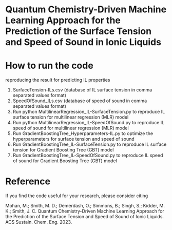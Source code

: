 # Quantum Chemistry-Driven Machine Learning Approach for the Prediction of the Surface Tension and Speed of Sound in Ionic Liquids
# How to run the code
reproducing the result for predicting IL properties
  1. SurfaceTension-ILs.csv (database of IL surface tension in comma separated values format)
  2. SpeedOfSound_ILs.csv (database of speed of sound in comma separated values format)
  3. Run python MultilinearRegression_IL-SurfaceTension.py to reproduce IL surface tension for multilinear regression (MLR) model
  4. Run python MultilinearRegression_IL-SpeedOfSound.py to reproduce IL speed of sound for multilinear regression (MLR) model
  5. Run GradientBoostingTree_Hyperparameters-IL.py to optimize the hyperparameters for surface tension and speed of sound
  6. Run GradientBoostingTree_IL-SurfaceTension.py to reproduce IL surface tension for Gradient Boosting Tree (GBT) model
  7. Run GradientBoostingTree_IL-SpeedOfSound.py to reproduce IL speed of sound for Gradient Boosting Tree (GBT) model

# Reference
If you find the code useful for your research, please consider citing

Mohan, M.; Smith, M. D.; Demerdash, O.; Simmons, B.; Singh, S.; Kidder, M. K.; Smith, J. C. Quantum Chemistry-Driven Machine Learning Approach for the Prediction of the Surface Tension and Speed of Sound of Ionic Liquids. ACS Sustain. Chem. Eng. 2023.
